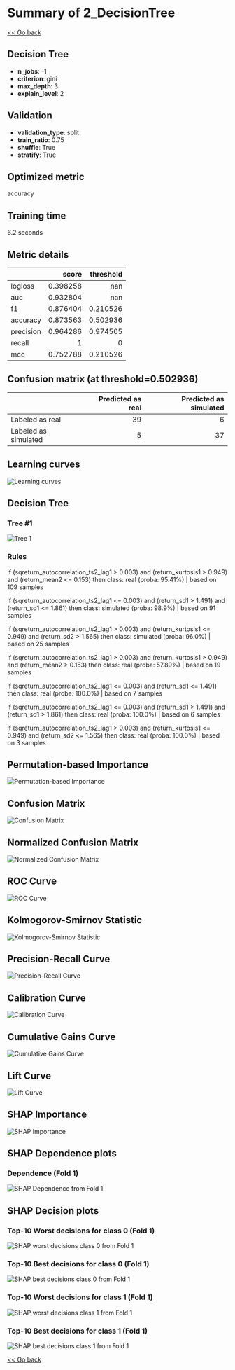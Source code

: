 # Summary of 2_DecisionTree

[<< Go back](../README.md)


## Decision Tree
- **n_jobs**: -1
- **criterion**: gini
- **max_depth**: 3
- **explain_level**: 2

## Validation
 - **validation_type**: split
 - **train_ratio**: 0.75
 - **shuffle**: True
 - **stratify**: True

## Optimized metric
accuracy

## Training time

6.2 seconds

## Metric details
|           |    score |   threshold |
|:----------|---------:|------------:|
| logloss   | 0.398258 |  nan        |
| auc       | 0.932804 |  nan        |
| f1        | 0.876404 |    0.210526 |
| accuracy  | 0.873563 |    0.502936 |
| precision | 0.964286 |    0.974505 |
| recall    | 1        |    0        |
| mcc       | 0.752788 |    0.210526 |


## Confusion matrix (at threshold=0.502936)
|                      |   Predicted as real |   Predicted as simulated |
|:---------------------|--------------------:|-------------------------:|
| Labeled as real      |                  39 |                        6 |
| Labeled as simulated |                   5 |                       37 |

## Learning curves
![Learning curves](learning_curves.png)

## Decision Tree 

### Tree #1
![Tree 1](learner_fold_0_tree.svg)

### Rules

if (sqreturn_autocorrelation_ts2_lag1 > 0.003) and (return_kurtosis1 > 0.949) and (return_mean2 <= 0.153) then class: real (proba: 95.41%) | based on 109 samples

if (sqreturn_autocorrelation_ts2_lag1 <= 0.003) and (return_sd1 > 1.491) and (return_sd1 <= 1.861) then class: simulated (proba: 98.9%) | based on 91 samples

if (sqreturn_autocorrelation_ts2_lag1 > 0.003) and (return_kurtosis1 <= 0.949) and (return_sd2 > 1.565) then class: simulated (proba: 96.0%) | based on 25 samples

if (sqreturn_autocorrelation_ts2_lag1 > 0.003) and (return_kurtosis1 > 0.949) and (return_mean2 > 0.153) then class: real (proba: 57.89%) | based on 19 samples

if (sqreturn_autocorrelation_ts2_lag1 <= 0.003) and (return_sd1 <= 1.491) then class: real (proba: 100.0%) | based on 7 samples

if (sqreturn_autocorrelation_ts2_lag1 <= 0.003) and (return_sd1 > 1.491) and (return_sd1 > 1.861) then class: real (proba: 100.0%) | based on 6 samples

if (sqreturn_autocorrelation_ts2_lag1 > 0.003) and (return_kurtosis1 <= 0.949) and (return_sd2 <= 1.565) then class: real (proba: 100.0%) | based on 3 samples





## Permutation-based Importance
![Permutation-based Importance](permutation_importance.png)
## Confusion Matrix

![Confusion Matrix](confusion_matrix.png)


## Normalized Confusion Matrix

![Normalized Confusion Matrix](confusion_matrix_normalized.png)


## ROC Curve

![ROC Curve](roc_curve.png)


## Kolmogorov-Smirnov Statistic

![Kolmogorov-Smirnov Statistic](ks_statistic.png)


## Precision-Recall Curve

![Precision-Recall Curve](precision_recall_curve.png)


## Calibration Curve

![Calibration Curve](calibration_curve_curve.png)


## Cumulative Gains Curve

![Cumulative Gains Curve](cumulative_gains_curve.png)


## Lift Curve

![Lift Curve](lift_curve.png)



## SHAP Importance
![SHAP Importance](shap_importance.png)

## SHAP Dependence plots

### Dependence (Fold 1)
![SHAP Dependence from Fold 1](learner_fold_0_shap_dependence.png)

## SHAP Decision plots

### Top-10 Worst decisions for class 0 (Fold 1)
![SHAP worst decisions class 0 from Fold 1](learner_fold_0_shap_class_0_worst_decisions.png)
### Top-10 Best decisions for class 0 (Fold 1)
![SHAP best decisions class 0 from Fold 1](learner_fold_0_shap_class_0_best_decisions.png)
### Top-10 Worst decisions for class 1 (Fold 1)
![SHAP worst decisions class 1 from Fold 1](learner_fold_0_shap_class_1_worst_decisions.png)
### Top-10 Best decisions for class 1 (Fold 1)
![SHAP best decisions class 1 from Fold 1](learner_fold_0_shap_class_1_best_decisions.png)

[<< Go back](../README.md)
